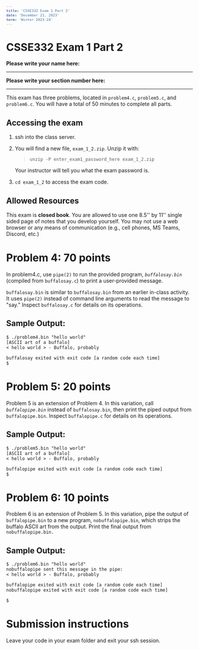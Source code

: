 ```yaml
---
title: 'CSSE332 Exam 1 Part 2'
date: 'December 21, 2023'
term: 'Winter 2023-24'
---
```


<style>
@page {
margin: .25in;
}
</style>

<style>
pre[class*='sourceCode']
{font-size: 0.8em;}
</style>

# CSSE332 Exam 1 Part 2

**Please write your name here:** <hr/>

**Please write your section number here:** <hr/>


This exam has three problems, located in `problem4.c`, `problem5.c`, and `problem6.c`.
You will have a total of 50 minutes to complete all parts.

## Accessing the exam

1. ssh into the class server.

2. You will find a new file, `exam_1_2.zip`. Unzip it with:

	 > `unzip -P enter_exam1_password_here exam_1_2.zip`

   Your instructor will tell you what the exam password is.

3. `cd exam_1_2` to access the exam code.

## Allowed Resources

This exam is **closed book**. You are allowed to use one 8.5'' by 11'' single
sided page of notes that you develop yourself. You may not use a web browser or
any means of communication (e.g., cell phones, MS Teams, Discord, etc.)

<div style="page-break-after: always;"></div>

# Problem 4: 70 points

In problem4.c, use `pipe(2)` to run the provided program, *`buffalosay.bin`* (compiled from `buffalosay.c`) to print a user-provided message.

`buffalosay.bin` is similar to `buffalosay.bin` from an earlier in-class activity. It uses `pipe(2)` instead of command line arguments to read the message to "say." Inspect `buffalosay.c` for details on its operations.

## Sample Output:

```
$ ./problem4.bin "hello world"
[ASCII art of a buffalo]
< hello world > - Buffalo, probably

buffalosay exited with exit code [a random code each time]
$
```

<div style="page-break-after: always;"></div>

# Problem 5: 20 points

Problem 5 is an extension of Problem 4. In this variation, call *`buffalopipe.bin`* instead of `buffalosay.bin`, then print the piped output from `buffalopipe.bin`. Inspect `buffalopipe.c` for details on its operations.

## Sample Output:

```
$ ./problem5.bin "hello world"
[ASCII art of a buffalo]
< hello world > - Buffalo, probably

buffalopipe exited with exit code [a random code each time]
$
```

<div style="page-break-after: always;"></div>

# Problem 6: 10 points

Problem 6 is an extension of Problem 5. In this variation, pipe the output of `buffalopipe.bin` to a new program, `nobuffalopipe.bin`, which strips the buffalo ASCII art from the output. Print the final output from `nobuffalopipe.bin.`

## Sample Output:

```
$ ./problem6.bin "hello world"
nobuffalopipe sent this message in the pipe:
< hello world > - Buffalo, probably

buffalopipe exited with exit code [a random code each time]
nobuffalopipe exited with exit code [a random code each time]

$
```

# Submission instructions

Leave your code in your exam folder and exit your ssh session.
  
